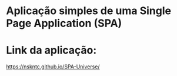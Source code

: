 # Aplicação simples de uma Single Page Application (SPA)

# Link da aplicação:
https://nskntc.github.io/SPA-Universe/
